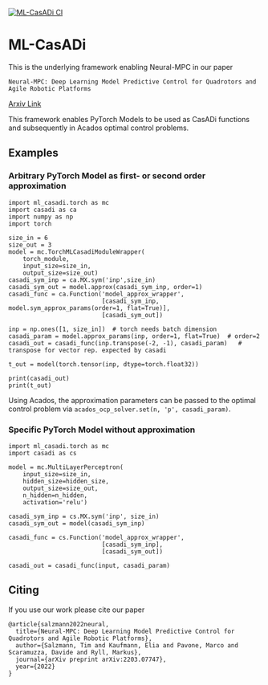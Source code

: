 [![ML-CasADi CI](https://github.com/TUM-AAS/ml-casadi/actions/workflows/python-test.yml/badge.svg)](https://github.com/TUM-AAS/ml-casadi/actions/workflows/python-test.yml)

# ML-CasADi
This is the underlying framework enabling Neural-MPC in our paper

`Neural-MPC: Deep Learning Model Predictive Control for Quadrotors and Agile Robotic Platforms`

[Arxiv Link](https://arxiv.org/pdf/2203.07747)

This framework enables PyTorch Models to be used as CasADi functions and subsequently in Acados optimal control problems.

## Examples
### Arbitrary PyTorch Model as first- or second order approximation
```
import ml_casadi.torch as mc
import casadi as ca
import numpy as np
import torch

size_in = 6
size_out = 3
model = mc.TorchMLCasadiModuleWrapper(
    torch_module,
    input_size=size_in,
    output_size=size_out)
casadi_sym_inp = ca.MX.sym('inp',size_in)
casadi_sym_out = model.approx(casadi_sym_inp, order=1)
casadi_func = ca.Function('model_approx_wrapper',
                          [casadi_sym_inp, model.sym_approx_params(order=1, flat=True)],
                          [casadi_sym_out])

inp = np.ones([1, size_in])  # torch needs batch dimension
casadi_param = model.approx_params(inp, order=1, flat=True)  # order=2
casadi_out = casadi_func(inp.transpose(-2, -1), casadi_param)   # transpose for vector rep. expected by casadi

t_out = model(torch.tensor(inp, dtype=torch.float32))

print(casadi_out)
print(t_out)
```

Using Acados, the approximation parameters can be passed to the optimal control problem via `acados_ocp_solver.set(n, 'p', casadi_param)`.

### Specific PyTorch Model without approximation
```
import ml_casadi.torch as mc
import casadi as cs

model = mc.MultiLayerPerceptron(
    input_size=size_in,
    hidden_size=hidden_size,
    output_size=size_out,
    n_hidden=n_hidden,
    activation='relu')
    
casadi_sym_inp = cs.MX.sym('inp', size_in)
casadi_sym_out = model(casadi_sym_inp)

casadi_func = cs.Function('model_approx_wrapper',
                          [casadi_sym_inp],
                          [casadi_sym_out])

casadi_out = casadi_func(input, casadi_param)
```

## Citing
If you use our work please cite our paper
```
@article{salzmann2022neural,
  title={Neural-MPC: Deep Learning Model Predictive Control for Quadrotors and Agile Robotic Platforms},
  author={Salzmann, Tim and Kaufmann, Elia and Pavone, Marco and Scaramuzza, Davide and Ryll, Markus},
  journal={arXiv preprint arXiv:2203.07747},
  year={2022}
}
```